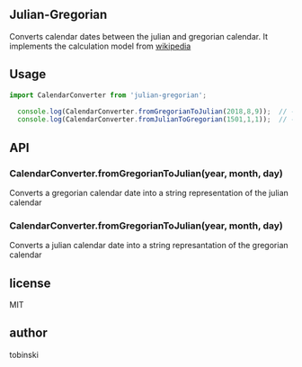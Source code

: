 ## Julian-Gregorian
Converts calendar dates between the julian and gregorian calendar. It implements the calculation model from [wikipedia](https://de.wikipedia.org/wiki/Umrechnung_zwischen_julianischem_und_gregorianischem_Kalender)
## Usage
```javascript
import CalendarConverter from 'julian-gregorian';

  console.log(CalendarConverter.fromGregorianToJulian(2018,8,9));  // -> ''2018-7-27''
  console.log(CalendarConverter.fromJulianToGregorian(1501,1,1));  // -> ''1501-1-11''
```

## API
### CalendarConverter.fromGregorianToJulian(year, month, day)
Converts a gregorian calendar date into a string representation of the julian calendar
### CalendarConverter.fromGregorianToJulian(year, month, day)
Converts a julian calendar date into a string represantation of the gregorian calendar

## license

MIT

## author

tobinski

